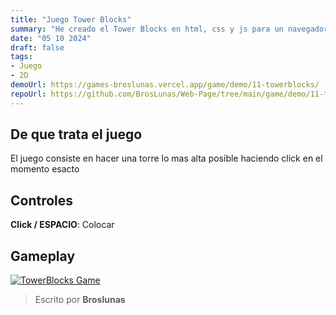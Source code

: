 ```yaml
---
title: "Juego Tower Blocks"
summary: "He creado el Tower Blocks en html, css y js para un navegador"
date: "05 10 2024"
draft: false
tags:
- Juego
- 2D
demoUrl: https://games-broslunas.vercel.app/game/demo/11-towerblocks/
repoUrl: https://github.com/BrosLunas/Web-Page/tree/main/game/demo/11-towerblocks/
---
```


## De que trata el juego
El juego consiste en hacer una torre lo mas alta posible haciendo click en el momento esacto

## Controles
**Click / ESPACIO**: Colocar

## Gameplay
[![TowerBlocks Game](/img/games/towerblocks.png)](/video/gameplay/towerblocks.mp4)

> Escrito por **Broslunas**